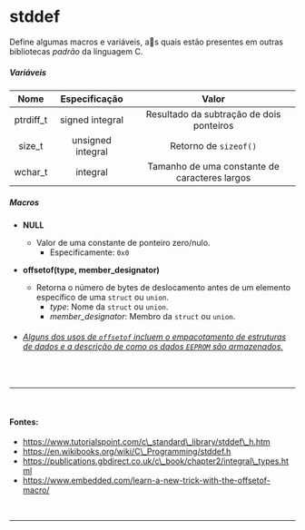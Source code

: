 # stddef
Define algumas macros e variáveis, as quais estão presentes em outras bibliotecas *padrão* da linguagem C.

##### Variáveis

| Nome       | Especificação     | Valor                                         |
| :-:        | :-:               | :-:                                           |
| ptrdiff\_t | signed integral   | Resultado da subtração de dois ponteiros      |
| size\_t    | unsigned integral | Retorno de `sizeof()`                         |
| wchar\_t   | integral          | Tamanho de uma constante de caracteres largos |

##### Macros

* **NULL**
	* Valor de uma constante de ponteiro zero/nulo.
		* Especificamente: `0x0`

* **offsetof(type, member\_designator)**
	* Retorna o número de bytes de deslocamento antes de um elemento específico de uma `struct` ou `union`.
		* *type*: Nome da `struct` ou `union`.
		* *member\_designator*: Membro da `struct` ou `union`.

* ###### [Alguns dos usos de `offsetof` incluem o empacotamento de estruturas de dados e a descrição de como os dados `EEPROM` são armazenados.](https://www.embedded.com/learn-a-new-trick-with-the-offsetof-macro/ "Sobre 'offsetof'")
		
<br>
<hr>
<br>

#### Fontes:
* https://www.tutorialspoint.com/c\_standard\_library/stddef\_h.htm
* https://en.wikibooks.org/wiki/C\_Programming/stddef.h
* https://publications.gbdirect.co.uk/c\_book/chapter2/integral\_types.html
* https://www.embedded.com/learn-a-new-trick-with-the-offsetof-macro/

<br>
<hr>
